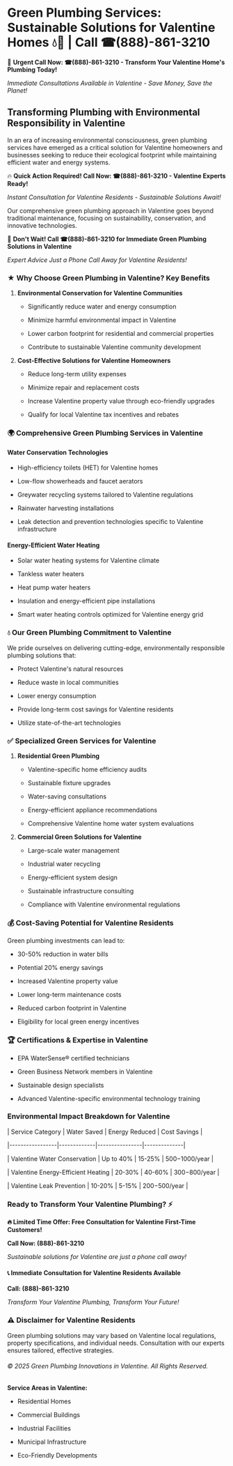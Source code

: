 # Green Plumbing Services: Sustainable Solutions for Valentine Homes 💧🌿 | Call ☎(888)-861-3210

🚨 **Urgent Call Now: ☎(888)-861-3210 - Transform Your Valentine Home's Plumbing Today!**
*Immediate Consultations Available in Valentine - Save Money, Save the Planet!*

## Transforming Plumbing with Environmental Responsibility in Valentine

In an era of increasing environmental consciousness, green plumbing services have emerged as a critical solution for Valentine homeowners and businesses seeking to reduce their ecological footprint while maintaining efficient water and energy systems. 

🔥 **Quick Action Required! Call Now: ☎(888)-861-3210 - Valentine Experts Ready!**
*Instant Consultation for Valentine Residents - Sustainable Solutions Await!*

Our comprehensive green plumbing approach in Valentine goes beyond traditional maintenance, focusing on sustainability, conservation, and innovative technologies.

🚨 **Don't Wait! Call ☎(888)-861-3210 for Immediate Green Plumbing Solutions in Valentine**
*Expert Advice Just a Phone Call Away for Valentine Residents!*

### ★ Why Choose Green Plumbing in Valentine? Key Benefits

1. **Environmental Conservation for Valentine Communities** 
   - Significantly reduce water and energy consumption
   - Minimize harmful environmental impact in Valentine
   - Lower carbon footprint for residential and commercial properties
   - Contribute to sustainable Valentine community development

2. **Cost-Effective Solutions for Valentine Homeowners** 
   - Reduce long-term utility expenses
   - Minimize repair and replacement costs
   - Increase Valentine property value through eco-friendly upgrades
   - Qualify for local Valentine tax incentives and rebates

### 🌍 Comprehensive Green Plumbing Services in Valentine

#### Water Conservation Technologies
- High-efficiency toilets (HET) for Valentine homes
- Low-flow showerheads and faucet aerators
- Greywater recycling systems tailored to Valentine regulations
- Rainwater harvesting installations
- Leak detection and prevention technologies specific to Valentine infrastructure

#### Energy-Efficient Water Heating
- Solar water heating systems for Valentine climate
- Tankless water heaters
- Heat pump water heaters
- Insulation and energy-efficient pipe installations
- Smart water heating controls optimized for Valentine energy grid

### 💧 Our Green Plumbing Commitment to Valentine

We pride ourselves on delivering cutting-edge, environmentally responsible plumbing solutions that:
- Protect Valentine's natural resources
- Reduce waste in local communities
- Lower energy consumption
- Provide long-term cost savings for Valentine residents
- Utilize state-of-the-art technologies

### ✅ Specialized Green Services for Valentine

1. **Residential Green Plumbing**
   - Valentine-specific home efficiency audits
   - Sustainable fixture upgrades
   - Water-saving consultations
   - Energy-efficient appliance recommendations
   - Comprehensive Valentine home water system evaluations

2. **Commercial Green Solutions for Valentine**
   - Large-scale water management
   - Industrial water recycling
   - Energy-efficient system design
   - Sustainable infrastructure consulting
   - Compliance with Valentine environmental regulations

### 💰 Cost-Saving Potential for Valentine Residents

Green plumbing investments can lead to:
- 30-50% reduction in water bills
- Potential 20% energy savings
- Increased Valentine property value
- Lower long-term maintenance costs
- Reduced carbon footprint in Valentine
- Eligibility for local green energy incentives

### 🏆 Certifications & Expertise in Valentine

- EPA WaterSense® certified technicians
- Green Business Network members in Valentine
- Sustainable design specialists
- Advanced Valentine-specific environmental technology training

### Environmental Impact Breakdown for Valentine

| Service Category | Water Saved | Energy Reduced | Cost Savings |
|-----------------|-------------|----------------|--------------|
| Valentine Water Conservation | Up to 40% | 15-25% | $500-$1000/year |
| Valentine Energy-Efficient Heating | 20-30% | 40-60% | $300-$800/year |
| Valentine Leak Prevention | 10-20% | 5-15% | $200-$500/year |

### Ready to Transform Your Valentine Plumbing? ⚡

**🔥 Limited Time Offer: Free Consultation for Valentine First-Time Customers!**

**Call Now: (888)-861-3210**
*Sustainable solutions for Valentine are just a phone call away!*

#### 📞 Immediate Consultation for Valentine Residents Available

**Call: (888)-861-3210**
*Transform Your Valentine Plumbing, Transform Your Future!*

### ⚠️ Disclaimer for Valentine Residents

Green plumbing solutions may vary based on Valentine local regulations, property specifications, and individual needs. Consultation with our experts ensures tailored, effective strategies.

###### © 2025 Green Plumbing Innovations in Valentine. All Rights Reserved.

**Service Areas in Valentine:** 
- Residential Homes
- Commercial Buildings
- Industrial Facilities
- Municipal Infrastructure
- Eco-Friendly Developments